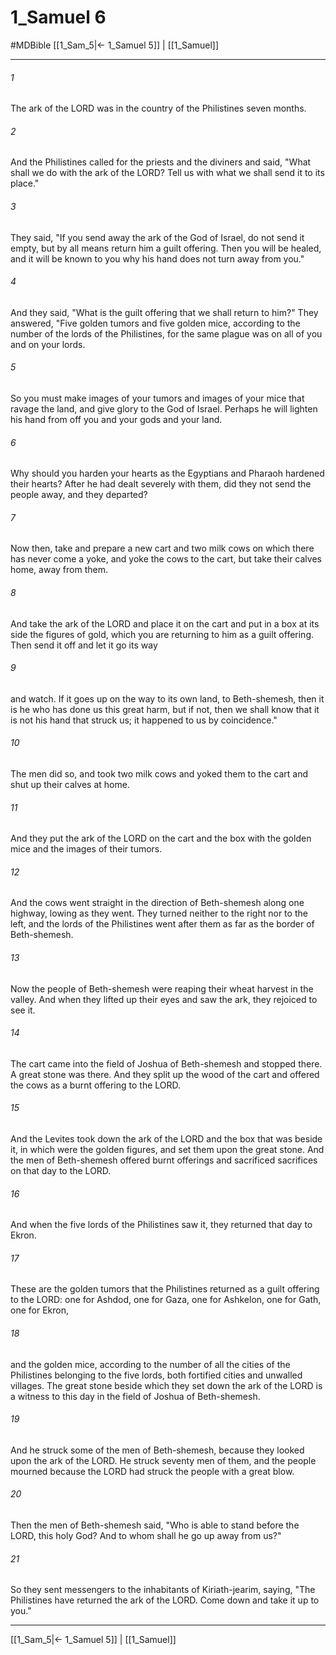 # 1_Samuel 6
#MDBible
[[1_Sam_5|← 1_Samuel 5]] | [[1_Samuel]]

***

###### 1 
The ark of the LORD was in the country of the Philistines seven months. 

###### 2 
And the Philistines called for the priests and the diviners and said, "What shall we do with the ark of the LORD? Tell us with what we shall send it to its place." 

###### 3 
They said, "If you send away the ark of the God of Israel, do not send it empty, but by all means return him a guilt offering. Then you will be healed, and it will be known to you why his hand does not turn away from you." 

###### 4 
And they said, "What is the guilt offering that we shall return to him?" They answered, "Five golden tumors and five golden mice, according to the number of the lords of the Philistines, for the same plague was on all of you and on your lords. 

###### 5 
So you must make images of your tumors and images of your mice that ravage the land, and give glory to the God of Israel. Perhaps he will lighten his hand from off you and your gods and your land. 

###### 6 
Why should you harden your hearts as the Egyptians and Pharaoh hardened their hearts? After he had dealt severely with them, did they not send the people away, and they departed? 

###### 7 
Now then, take and prepare a new cart and two milk cows on which there has never come a yoke, and yoke the cows to the cart, but take their calves home, away from them. 

###### 8 
And take the ark of the LORD and place it on the cart and put in a box at its side the figures of gold, which you are returning to him as a guilt offering. Then send it off and let it go its way 

###### 9 
and watch. If it goes up on the way to its own land, to Beth-shemesh, then it is he who has done us this great harm, but if not, then we shall know that it is not his hand that struck us; it happened to us by coincidence." 

###### 10 
The men did so, and took two milk cows and yoked them to the cart and shut up their calves at home. 

###### 11 
And they put the ark of the LORD on the cart and the box with the golden mice and the images of their tumors. 

###### 12 
And the cows went straight in the direction of Beth-shemesh along one highway, lowing as they went. They turned neither to the right nor to the left, and the lords of the Philistines went after them as far as the border of Beth-shemesh. 

###### 13 
Now the people of Beth-shemesh were reaping their wheat harvest in the valley. And when they lifted up their eyes and saw the ark, they rejoiced to see it. 

###### 14 
The cart came into the field of Joshua of Beth-shemesh and stopped there. A great stone was there. And they split up the wood of the cart and offered the cows as a burnt offering to the LORD. 

###### 15 
And the Levites took down the ark of the LORD and the box that was beside it, in which were the golden figures, and set them upon the great stone. And the men of Beth-shemesh offered burnt offerings and sacrificed sacrifices on that day to the LORD. 

###### 16 
And when the five lords of the Philistines saw it, they returned that day to Ekron. 

###### 17 
These are the golden tumors that the Philistines returned as a guilt offering to the LORD: one for Ashdod, one for Gaza, one for Ashkelon, one for Gath, one for Ekron, 

###### 18 
and the golden mice, according to the number of all the cities of the Philistines belonging to the five lords, both fortified cities and unwalled villages. The great stone beside which they set down the ark of the LORD is a witness to this day in the field of Joshua of Beth-shemesh. 

###### 19 
And he struck some of the men of Beth-shemesh, because they looked upon the ark of the LORD. He struck seventy men of them, and the people mourned because the LORD had struck the people with a great blow. 

###### 20 
Then the men of Beth-shemesh said, "Who is able to stand before the LORD, this holy God? And to whom shall he go up away from us?" 

###### 21 
So they sent messengers to the inhabitants of Kiriath-jearim, saying, "The Philistines have returned the ark of the LORD. Come down and take it up to you." 

***

[[1_Sam_5|← 1_Samuel 5]] | [[1_Samuel]]
